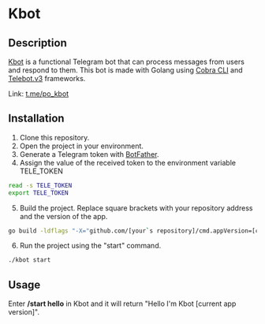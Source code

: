 # Kbot
## Description

[Kbot](https://t.me/po_kbot) is a functional Telegram bot that can process messages from users and respond to them. This bot is made with Golang using [Cobra CLI](https://github.com/spf13/cobra) and [Telebot.v3](gopkg.in/telebot.v3) frameworks.

Link: [t.me/po_kbot](https://t.me/po_kbot)

## Installation

1. Clone this repository.
2. Open the project in your environment.
3. Generate a Telegram token with [BotFather](t.me/BotFather).
4. Assign the value of the received token to the environment variable TELE_TOKEN
```bash
read -s TELE_TOKEN
export TELE_TOKEN
```
5. Build the project. Replace square brackets with your repository address and the version of the app. 
```bash
go build -ldflags "-X="github.com/[your`s repository]/cmd.appVersion=[current app version]
```
6. Run the project using the "start" command.
```bash
./kbot start
```


## Usage

Enter **/start hello** in Kbot and it will return "Hello I'm Kbot [current app version]".
